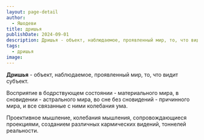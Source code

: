 ```yaml
---
layout: page-detail
author:
  - Яшодеви
title: дришья
publishDate: 2024-09-01
description: Дришья - объект, наблюдаемое, проявленный мир, то, что видит субъект.
tags:
  - дришья
image:
---
```

**Дришья** - объект, наблюдаемое, проявленный мир, то, что видит субъект. 

Восприятие в бодрствующем состоянии - материального мира, в сновидении - астрального мира, во сне без сновидений - причинного мира, и все связанные с ними колебания ума.

Проективное мышление, колебания мышления, сопровождающиеся проекциями, созданием различных кармических видений, тоннелей реальности.


